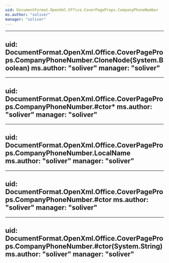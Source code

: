 ```yaml
---
uid: DocumentFormat.OpenXml.Office.CoverPageProps.CompanyPhoneNumber
ms.author: "soliver"
manager: "soliver"
---
```


---
uid: DocumentFormat.OpenXml.Office.CoverPageProps.CompanyPhoneNumber.CloneNode(System.Boolean)
ms.author: "soliver"
manager: "soliver"
---

---
uid: DocumentFormat.OpenXml.Office.CoverPageProps.CompanyPhoneNumber.#ctor*
ms.author: "soliver"
manager: "soliver"
---

---
uid: DocumentFormat.OpenXml.Office.CoverPageProps.CompanyPhoneNumber.LocalName
ms.author: "soliver"
manager: "soliver"
---

---
uid: DocumentFormat.OpenXml.Office.CoverPageProps.CompanyPhoneNumber.#ctor
ms.author: "soliver"
manager: "soliver"
---

---
uid: DocumentFormat.OpenXml.Office.CoverPageProps.CompanyPhoneNumber.#ctor(System.String)
ms.author: "soliver"
manager: "soliver"
---

